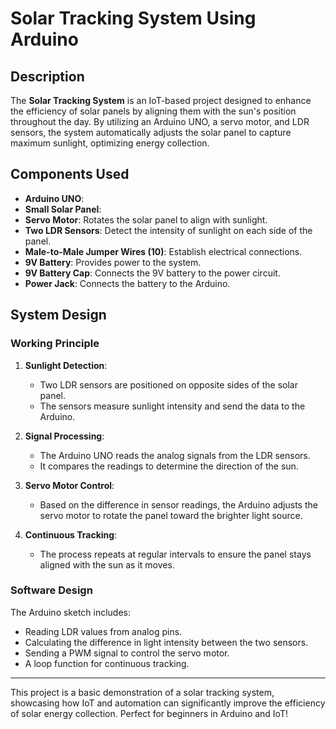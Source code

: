 # Solar Tracking System Using Arduino

## Description

The **Solar Tracking System** is an IoT-based project designed to enhance the efficiency of solar panels by aligning them with the sun's position throughout the day. By utilizing an Arduino UNO, a servo motor, and LDR sensors, the system automatically adjusts the solar panel to capture maximum sunlight, optimizing energy collection.


## Components Used

- **Arduino UNO**: 
- **Small Solar Panel**: 
- **Servo Motor**: Rotates the solar panel to align with sunlight.
- **Two LDR Sensors**: Detect the intensity of sunlight on each side of the panel.
- **Male-to-Male Jumper Wires (10)**: Establish electrical connections.
- **9V Battery**: Provides power to the system.
- **9V Battery Cap**: Connects the 9V battery to the power circuit.
- **Power Jack**: Connects the battery to the Arduino.

## System Design

### Working Principle

1. **Sunlight Detection**: 
   - Two LDR sensors are positioned on opposite sides of the solar panel.
   - The sensors measure sunlight intensity and send the data to the Arduino.

2. **Signal Processing**: 
   - The Arduino UNO reads the analog signals from the LDR sensors.
   - It compares the readings to determine the direction of the sun.

3. **Servo Motor Control**: 
   - Based on the difference in sensor readings, the Arduino adjusts the servo motor to rotate the panel toward the brighter light source.

4. **Continuous Tracking**: 
   - The process repeats at regular intervals to ensure the panel stays aligned with the sun as it moves.


### Software Design

The Arduino sketch includes:
- Reading LDR values from analog pins.
- Calculating the difference in light intensity between the two sensors.
- Sending a PWM signal to control the servo motor.
- A loop function for continuous tracking.

---

This project is a basic demonstration of a solar tracking system, showcasing how IoT and automation can significantly improve the efficiency of solar energy collection. Perfect for beginners in Arduino and IoT!

